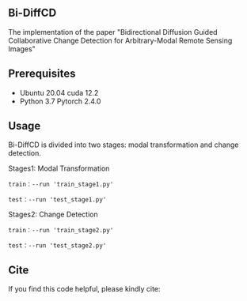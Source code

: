 ## Bi-DiffCD
The implementation of the paper "Bidirectional Diffusion Guided Collaborative Change Detection for Arbitrary-Modal Remote Sensing Images"

## Prerequisites

- Ubuntu 20.04 cuda 12.2
- Python 3.7 Pytorch 2.4.0 

## Usage

Bi-DiffCD is divided into two stages: modal transformation and change detection.

Stages1: Modal Transformation

	train：--run 'train_stage1.py'

	test：--run 'test_stage1.py'

Stages2: Change Detection

	train：--run 'train_stage2.py'

	test：--run 'test_stage2.py'
 
## Cite
If you find this code helpful, please kindly cite:

